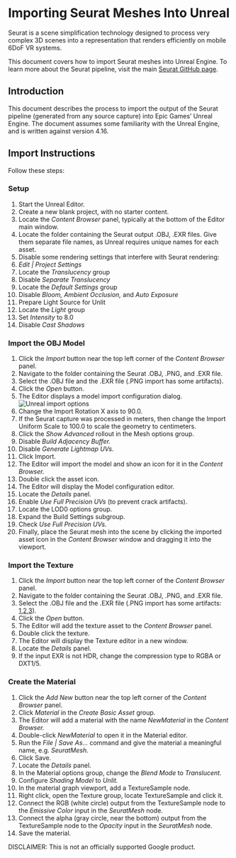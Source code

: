 # Importing Seurat Meshes Into Unreal

Seurat is a scene simplification technology designed to process very complex 3D scenes into a representation that renders efficiently on mobile 6DoF VR systems.

This document covers how to import Seurat meshes into Unreal Engine. To learn more about the Seurat pipeline, visit the main [Seurat GitHub page](https://github.com/googlevr/seurat).

## Introduction
This document describes the process to import the output of the Seurat pipeline
(generated from any source capture) into Epic Games’ Unreal Engine.  The
document assumes some familiarity with the Unreal Engine, and is written against
version 4.16.

## Import Instructions
Follow these steps:

### Setup
1. Start the Unreal Editor.
2. Create a new blank project, with no starter content.
3. Locate the _Content Browser_ panel, typically at the bottom of the Editor
   main window.
4. Locate the folder containing the Seurat output .OBJ, .EXR files. Give them
   separate file names, as Unreal requires unique names for each asset.
5. Disable some rendering settings that interfere with Seurat rendering:
6. _Edit | Project Settings_
7. Locate the _Translucency_ group
8. Disable _Separate Translucency_
9. Locate the _Default Settings_ group
10. Disable _Bloom,_ _Ambient Occlusion,_ and _Auto Exposure_
11. Prepare Light Source for Unlit
12. Locate the _Light_ group
13. Set _Intensity_ to 8.0
14. Disable _Cast Shadows_

### Import the OBJ Model
1. Click the _Import_ button near the top left corner of the _Content Browser_
   panel.
2. Navigate to the folder containing the Seurat .OBJ, .PNG, and .EXR file.
3. Select the .OBJ file and the .EXR file (.PNG import has some artifacts).
4. Click the _Open_ button.
5. The Editor displays a model import configuration dialog.\
   ![Unreal import options](images/unreal_01.png)
6. Change the Import Rotation X axis to 90.0.
7. If the Seurat capture was processed in meters, then change the Import Uniform
   Scale to 100.0 to scale the geometry to centimeters.
8. Click the _Show Advanced_ rollout in the Mesh options group.
9. Disable _Build Adjacency Buffer._
10. Disable _Generate Lightmap UVs._
11. Click Import.
12. The Editor will import the model and show an icon for it in the _Content
    Browser._
13. Double click the asset icon.
14. The Editor will display the Model configuration editor.
15. Locate the _Details_ panel.
16. Enable _Use Full Precision UVs_ (to prevent crack artifacts).
17. Locate the LOD0 options group.
18. Expand the Build Settings subgroup.
19. Check _Use Full Precision UVs._
20. Finally, place the Seurat mesh into the scene by clicking the imported asset
    icon in the _Content Browser_ window and dragging it into the viewport.

### Import the Texture
1. Click the _Import_ button near the top left corner of the _Content Browser_
   panel.
2. Navigate to the folder containing the Seurat .OBJ, .PNG, and .EXR file.
3. Select the .OBJ file and the .EXR file (.PNG import has some artifacts: [1][png_01],[2][png_02],[3][png_03]).
4. Click the _Open_ button.
5. The Editor will add the texture asset to the _Content Browser_ panel.
6. Double click the texture.
7. The Editor will display the Texture editor in a new window.
8. Locate the _Details_ panel.
9. If the input EXR is not HDR, change the compression type to RGBA or DXT1/5.

### Create the Material
1. Click the _Add New_ button near the top left corner of the _Content Browser_
   panel.
2. Click _Material_ in the _Create Basic Asset_ group.
3. The Editor will add a material with the name _NewMaterial_ in the _Content
   Browser._
4. Double-click _NewMaterial_ to open it in the Material editor.
5. Run the _File | Save As..._ command and give the material a meaningful name,
   e.g. _SeuratMesh._
6. Click Save.
7. Locate the _Details_ panel.
8. In the Material options group, change the _Blend Mode_ to _Translucent._
9. Configure _Shading Model_ to _Unlit._
10. In the material graph viewport, add a TextureSample node.
11. Right click, open the Texture group, locate TextureSample and click it.
12. Connect the RGB (white circle) output from the TextureSample node to the
    _Emissive Color_ input in the _SeuratMesh_ node.
13. Connect the alpha (gray circle, near the bottom) output from the
    TextureSample node to the _Opacity_ input in the _SeuratMesh_ node.
14. Save the material.

[png_01]: https://answers.unrealengine.com/questions/384955/texture-will-fill-empty-areas-with-lines.html
[png_02]: https://forums.unrealengine.com/showthread.php?22982-Importing-any-PNG-with-alpha-channel-messes-up-the-image
[png_03]: https://answers.unrealengine.com/questions/87474/while-importing-a-sprite-sheet-texture-unreal-is-a.html

DISCLAIMER: This is not an officially supported Google product.

